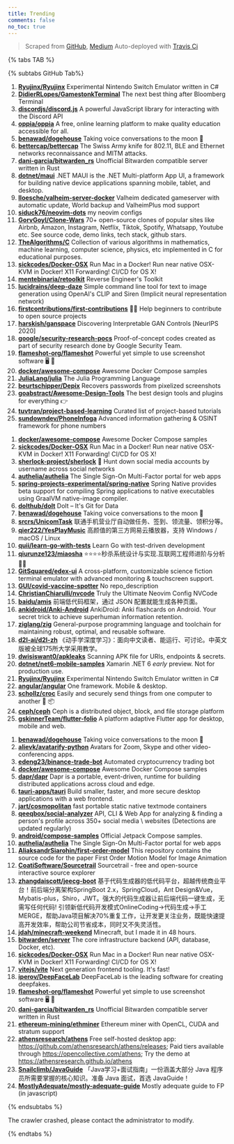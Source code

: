 ```yaml
---
title: Trending
comments: false
no_toc: true
---
```


> Scraped from [GitHub](https://github.com/trending), [Medium](https://medium.com/topic/popular)
Auto-deployed with [Travis Ci](https://travis-ci.org/)

{% tabs TAB %}
<!-- tab GitHub -->
{% subtabs GitHub Tab%}
<!-- tab Daily -->
1. [**Ryujinx/Ryujinx**](https://github.com/Ryujinx/Ryujinx)
Experimental Nintendo Switch Emulator written in C#
2. [**DidierRLopes/GamestonkTerminal**](https://github.com/DidierRLopes/GamestonkTerminal)
The next best thing after Bloomberg Terminal
3. [**discordjs/discord.js**](https://github.com/discordjs/discord.js)
A powerful JavaScript library for interacting with the Discord API
4. [**oppia/oppia**](https://github.com/oppia/oppia)
A free, online learning platform to make quality education accessible for all.
5. [**benawad/dogehouse**](https://github.com/benawad/dogehouse)
Taking voice conversations to the moon 🚀
6. [**bettercap/bettercap**](https://github.com/bettercap/bettercap)
The Swiss Army knife for 802.11, BLE and Ethernet networks reconnaissance and MITM attacks.
7. [**dani-garcia/bitwarden_rs**](https://github.com/dani-garcia/bitwarden_rs)
Unofficial Bitwarden compatible server written in Rust
8. [**dotnet/maui**](https://github.com/dotnet/maui)
.NET MAUI is the .NET Multi-platform App UI, a framework for building native device applications spanning mobile, tablet, and desktop.
9. [**lloesche/valheim-server-docker**](https://github.com/lloesche/valheim-server-docker)
Valheim dedicated gameserver with automatic update, World backup and ValheimPlus mod support
10. [**siduck76/neovim-dots**](https://github.com/siduck76/neovim-dots)
my neovim configs
11. [**GorvGoyl/Clone-Wars**](https://github.com/GorvGoyl/Clone-Wars)
70+ open-source clones of popular sites like Airbnb, Amazon, Instagram, Netflix, Tiktok, Spotify, Whatsapp, Youtube etc. See source code, demo links, tech stack, github stars.
12. [**TheAlgorithms/C**](https://github.com/TheAlgorithms/C)
Collection of various algorithms in mathematics, machine learning, computer science, physics, etc implemented in C for educational purposes.
13. [**sickcodes/Docker-OSX**](https://github.com/sickcodes/Docker-OSX)
Run Mac in a Docker! Run near native OSX-KVM in Docker! X11 Forwarding! CI/CD for OS X!
14. [**mentebinaria/retoolkit**](https://github.com/mentebinaria/retoolkit)
Reverse Engineer's Toolkit
15. [**lucidrains/deep-daze**](https://github.com/lucidrains/deep-daze)
Simple command line tool for text to image generation using OpenAI's CLIP and Siren (Implicit neural representation network)
16. [**firstcontributions/first-contributions**](https://github.com/firstcontributions/first-contributions)
🚀✨ Help beginners to contribute to open source projects
17. [**harskish/ganspace**](https://github.com/harskish/ganspace)
Discovering Interpretable GAN Controls [NeurIPS 2020]
18. [**google/security-research-pocs**](https://github.com/google/security-research-pocs)
Proof-of-concept codes created as part of security research done by Google Security Team.
19. [**flameshot-org/flameshot**](https://github.com/flameshot-org/flameshot)
Powerful yet simple to use screenshot software 🖥️ 📸
20. [**docker/awesome-compose**](https://github.com/docker/awesome-compose)
Awesome Docker Compose samples
21. [**JuliaLang/julia**](https://github.com/JuliaLang/julia)
The Julia Programming Language
22. [**beurtschipper/Depix**](https://github.com/beurtschipper/Depix)
Recovers passwords from pixelized screenshots
23. [**goabstract/Awesome-Design-Tools**](https://github.com/goabstract/Awesome-Design-Tools)
The best design tools and plugins for everything 👉
24. [**tuvtran/project-based-learning**](https://github.com/tuvtran/project-based-learning)
Curated list of project-based tutorials
25. [**sundowndev/PhoneInfoga**](https://github.com/sundowndev/PhoneInfoga)
Advanced information gathering & OSINT framework for phone numbers
<!-- endtab -->
<!-- tab Weekly -->
1. [**docker/awesome-compose**](https://github.com/docker/awesome-compose)
Awesome Docker Compose samples
2. [**sickcodes/Docker-OSX**](https://github.com/sickcodes/Docker-OSX)
Run Mac in a Docker! Run near native OSX-KVM in Docker! X11 Forwarding! CI/CD for OS X!
3. [**sherlock-project/sherlock**](https://github.com/sherlock-project/sherlock)
🔎 Hunt down social media accounts by username across social networks
4. [**authelia/authelia**](https://github.com/authelia/authelia)
The Single Sign-On Multi-Factor portal for web apps
5. [**spring-projects-experimental/spring-native**](https://github.com/spring-projects-experimental/spring-native)
Spring Native provides beta support for compiling Spring applications to native executables using GraalVM native-image compiler.
6. [**dolthub/dolt**](https://github.com/dolthub/dolt)
Dolt – It's Git for Data
7. [**benawad/dogehouse**](https://github.com/benawad/dogehouse)
Taking voice conversations to the moon 🚀
8. [**srcrs/UnicomTask**](https://github.com/srcrs/UnicomTask)
联通手机营业厅自动做任务、签到、领流量、领积分等。
9. [**qier222/YesPlayMusic**](https://github.com/qier222/YesPlayMusic)
高颜值的第三方网易云播放器，支持 Windows / macOS / Linux
10. [**quii/learn-go-with-tests**](https://github.com/quii/learn-go-with-tests)
Learn Go with test-driven development
11. [**qiurunze123/miaosha**](https://github.com/qiurunze123/miaosha)
⭐⭐⭐⭐秒杀系统设计与实现.互联网工程师进阶与分析🙋🐓
12. [**GitSquared/edex-ui**](https://github.com/GitSquared/edex-ui)
A cross-platform, customizable science fiction terminal emulator with advanced monitoring & touchscreen support.
13. [**GUI/covid-vaccine-spotter**](https://github.com/GUI/covid-vaccine-spotter)
No repo_description
14. [**ChristianChiarulli/nvcode**](https://github.com/ChristianChiarulli/nvcode)
Truly the Ultimate Neovim Config NVCode
15. [**baidu/amis**](https://github.com/baidu/amis)
前端低代码框架，通过 JSON 配置就能生成各种页面。
16. [**ankidroid/Anki-Android**](https://github.com/ankidroid/Anki-Android)
AnkiDroid: Anki flashcards on Android. Your secret trick to achieve superhuman information retention.
17. [**ziglang/zig**](https://github.com/ziglang/zig)
General-purpose programming language and toolchain for maintaining robust, optimal, and reusable software.
18. [**d2l-ai/d2l-zh**](https://github.com/d2l-ai/d2l-zh)
《动手学深度学习》：面向中文读者、能运行、可讨论。中英文版被全球175所大学采用教学。
19. [**dwisiswant0/apkleaks**](https://github.com/dwisiswant0/apkleaks)
Scanning APK file for URIs, endpoints & secrets.
20. [**dotnet/net6-mobile-samples**](https://github.com/dotnet/net6-mobile-samples)
Xamarin .NET 6 *early* preview. Not for production use.
21. [**Ryujinx/Ryujinx**](https://github.com/Ryujinx/Ryujinx)
Experimental Nintendo Switch Emulator written in C#
22. [**angular/angular**](https://github.com/angular/angular)
One framework. Mobile & desktop.
23. [**schollz/croc**](https://github.com/schollz/croc)
Easily and securely send things from one computer to another 🐊 📦
24. [**ceph/ceph**](https://github.com/ceph/ceph)
Ceph is a distributed object, block, and file storage platform
25. [**gskinnerTeam/flutter-folio**](https://github.com/gskinnerTeam/flutter-folio)
A platform adaptive Flutter app for desktop, mobile and web.
<!-- endtab -->
<!-- tab Monthly -->
1. [**benawad/dogehouse**](https://github.com/benawad/dogehouse)
Taking voice conversations to the moon 🚀
2. [**alievk/avatarify-python**](https://github.com/alievk/avatarify-python)
Avatars for Zoom, Skype and other video-conferencing apps.
3. [**edeng23/binance-trade-bot**](https://github.com/edeng23/binance-trade-bot)
Automated cryptocurrency trading bot
4. [**docker/awesome-compose**](https://github.com/docker/awesome-compose)
Awesome Docker Compose samples
5. [**dapr/dapr**](https://github.com/dapr/dapr)
Dapr is a portable, event-driven, runtime for building distributed applications across cloud and edge.
6. [**tauri-apps/tauri**](https://github.com/tauri-apps/tauri)
Build smaller, faster, and more secure desktop applications with a web frontend.
7. [**jart/cosmopolitan**](https://github.com/jart/cosmopolitan)
fast portable static native textmode containers
8. [**qeeqbox/social-analyzer**](https://github.com/qeeqbox/social-analyzer)
API, CLI & Web App for analyzing & finding a person's profile across 350+ social media \ websites (Detections are updated regularly)
9. [**android/compose-samples**](https://github.com/android/compose-samples)
Official Jetpack Compose samples.
10. [**authelia/authelia**](https://github.com/authelia/authelia)
The Single Sign-On Multi-Factor portal for web apps
11. [**AliaksandrSiarohin/first-order-model**](https://github.com/AliaksandrSiarohin/first-order-model)
This repository contains the source code for the paper First Order Motion Model for Image Animation
12. [**CoatiSoftware/Sourcetrail**](https://github.com/CoatiSoftware/Sourcetrail)
Sourcetrail - free and open-source interactive source explorer
13. [**zhangdaiscott/jeecg-boot**](https://github.com/zhangdaiscott/jeecg-boot)
基于代码生成器的低代码平台，超越传统商业平台！前后端分离架构SpringBoot 2.x，SpringCloud，Ant Design&Vue，Mybatis-plus，Shiro，JWT。强大的代码生成器让前后端代码一键生成，无需写任何代码! 引领新低代码开发模式OnlineCoding->代码生成->手工MERGE，帮助Java项目解决70%重复工作，让开发更关注业务，既能快速提高开发效率，帮助公司节省成本，同时又不失灵活性。
14. [**jdah/minecraft-weekend**](https://github.com/jdah/minecraft-weekend)
Minecraft, but I made it in 48 hours.
15. [**bitwarden/server**](https://github.com/bitwarden/server)
The core infrastructure backend (API, database, Docker, etc).
16. [**sickcodes/Docker-OSX**](https://github.com/sickcodes/Docker-OSX)
Run Mac in a Docker! Run near native OSX-KVM in Docker! X11 Forwarding! CI/CD for OS X!
17. [**vitejs/vite**](https://github.com/vitejs/vite)
Next generation frontend tooling. It's fast!
18. [**iperov/DeepFaceLab**](https://github.com/iperov/DeepFaceLab)
DeepFaceLab is the leading software for creating deepfakes.
19. [**flameshot-org/flameshot**](https://github.com/flameshot-org/flameshot)
Powerful yet simple to use screenshot software 🖥️ 📸
20. [**dani-garcia/bitwarden_rs**](https://github.com/dani-garcia/bitwarden_rs)
Unofficial Bitwarden compatible server written in Rust
21. [**ethereum-mining/ethminer**](https://github.com/ethereum-mining/ethminer)
Ethereum miner with OpenCL, CUDA and stratum support
22. [**athensresearch/athens**](https://github.com/athensresearch/athens)
Free self-hosted desktop app: https://github.com/athensresearch/athens/releases; Paid tiers available through https://opencollective.com/athens; Try the demo at https://athensresearch.github.io/athens
23. [**Snailclimb/JavaGuide**](https://github.com/Snailclimb/JavaGuide)
「Java学习+面试指南」一份涵盖大部分 Java 程序员所需要掌握的核心知识。准备 Java 面试，首选 JavaGuide！
24. [**MostlyAdequate/mostly-adequate-guide**](https://github.com/MostlyAdequate/mostly-adequate-guide)
Mostly adequate guide to FP (in javascript)
<!-- endtab -->
{% endsubtabs %}
<!-- endtab -->
<!-- tab Medium -->
The crawler crashed, please contact the administrator to modify.
<!-- endtab -->
{% endtabs %}
